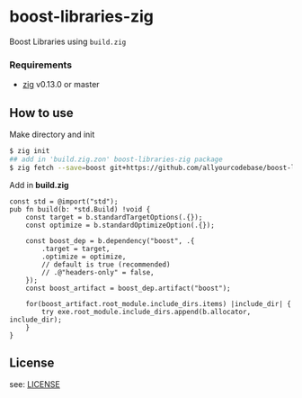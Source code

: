 # boost-libraries-zig

Boost Libraries using `build.zig`

### Requirements

- [zig](https://ziglang.org/download) v0.13.0 or master

## How to use

Make directory and init

```bash
$ zig init
## add in 'build.zig.zon' boost-libraries-zig package
$ zig fetch --save=boost git+https://github.com/allyourcodebase/boost-libraries-zig
```
Add in **build.zig**
```zig
const std = @import("std");
pub fn build(b: *std.Build) !void {
    const target = b.standardTargetOptions(.{});
    const optimize = b.standardOptimizeOption(.{});

    const boost_dep = b.dependency("boost", .{
        .target = target,
        .optimize = optimize,
        // default is true (recommended)
        // .@"headers-only" = false,
    });
    const boost_artifact = boost_dep.artifact("boost");

    for(boost_artifact.root_module.include_dirs.items) |include_dir| {
        try exe.root_module.include_dirs.append(b.allocator, include_dir);
    }
}
```

## License

see: [LICENSE](LICENSE)